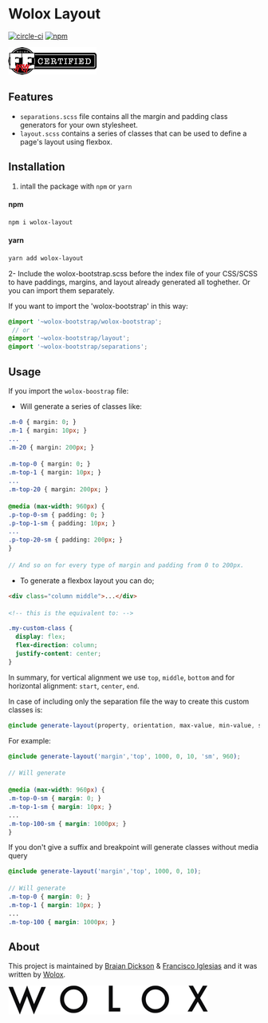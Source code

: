 # Wolox Layout

[![circle-ci](https://img.shields.io/circleci/project/github/Wolox/wolox-layout.svg)](https://circleci.com/gh/Wolox/wolox-layout)
[![npm](https://img.shields.io/npm/v/wolox-layout.svg)](https://www.npmjs.com/package/wolox-layout)

[![FEArmy](./assets/FEA_icon.png)](https://github.com/orgs/Wolox/teams/front-end-army/members)

## Features

* `separations.scss` file contains all the margin and padding class generators for your own stylesheet.
* `layout.scss` contains a series of classes that can be used to define a page's layout using flexbox.

## Installation

1.  intall the package with `npm` or `yarn`

#### npm

```bash
npm i wolox-layout
```

#### yarn

```bash
yarn add wolox-layout
```

2- Include the wolox-bootstrap.scss before the index file of your CSS/SCSS to have paddings, margins, and layout already generated all toghether. Or you can import them separately.

If you want to import the 'wolox-bootstrap' in this way:

```scss
@import '~wolox-bootstrap/wolox-bootstrap';
 // or
@import '~wolox-bootstrap/layout';
@import '~wolox-bootstrap/separations';
```

## Usage

If you import the `wolox-boostrap` file:

* Will generate a series of classes like:
```sass
.m-0 { margin: 0; }
.m-1 { margin: 10px; }
...
.m-20 { margin: 200px; }

.m-top-0 { margin: 0; }
.m-top-1 { margin: 10px; }
...
.m-top-20 { margin: 200px; }

@media (max-width: 960px) {
.p-top-0-sm { padding: 0; }
.p-top-1-sm { padding: 10px; }
...
.p-top-20-sm { padding: 200px; }
}

// And so on for every type of margin and padding from 0 to 200px.

```

* To generate a flexbox layout you can do;
```html
<div class="column middle">...</div>

<!-- this is the equivalent to: -->
```
```scss
.my-custom-class {
  display: flex;
  flex-direction: column;
  justify-content: center;
}
```

In summary, for vertical alignment we use `top`, `middle`, `bottom` and for horizontal alignment: `start`, `center`, `end`.

In case of including only the separation file the way to create this custom classes is:

```scss
@include generate-layout(property, orientation, max-value, min-value, scale, suffix, breakpoint);
```

For example:
```scss
@include generate-layout('margin','top', 1000, 0, 10, 'sm', 960);

// Will generate

@media (max-width: 960px) {
.m-top-0-sm { margin: 0; }
.m-top-1-sm { margin: 10px; }
...
.m-top-100-sm { margin: 1000px; }
}
```

If you don't give a suffix and breakpoint will generate classes without media query

```scss
@include generate-layout('margin','top', 1000, 0, 10);

// Will generate
.m-top-0 { margin: 0; }
.m-top-1 { margin: 10px; }
...
.m-top-100 { margin: 1000px; }
```
## About

This project is maintained by [Braian Dickson](https://github.com/braiandickson) & [Francisco Iglesias](https://github.com/frankiglesias) and it was written by [Wolox](http://www.wolox.com.ar).

![Wolox](https://raw.githubusercontent.com/Wolox/press-kit/master/logos/logo_banner.png)
